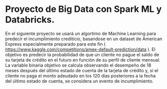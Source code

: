 # Proyecto de Big Data con Spark ML y Databricks.

En el siguiente proyecto se usará un algortimo de Machine Learning para predecir el incumplimiento crediticio, basandose en un dataset de American Express especialmente preparado para este fin ( https://www.kaggle.com/competitions/amex-default-prediction/data ). El objetivo es predecir la probabilidad de que un cliente no pague el saldo de su tarjeta de crédito en el futuro en función de su perfil de cliente mensual. La variable binaria objetivo se calcula observando el desempeño de 18 meses después del último estado de cuenta de la tarjeta de crédito y, si el cliente no paga el monto adeudado en los 120 días posteriores a la fecha del último estado de cuenta, se considera un evento de incumplimiento.
